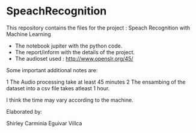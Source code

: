 # SpeachRecognition
This repository contains the files for the project : Speach Recognition with Machine Learning

*  The notebook jupiter with the python code.
*  The report/inform with the details of the project.
*  The audioset used : http://www.openslr.org/45/

Some important additional notes are: 
 
 1  The Audio processing take at least 45 minutes
 2  The ensambing of the dataset into a csv file takes atleast 1 hour.

I think the time may vary according to the machine.

Elaborated by:

Shirley Carminia Eguivar Villca
